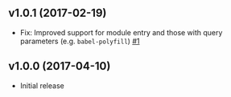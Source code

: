 ## v1.0.1 (2017-02-19)

- Fix: Improved support for module entry and those with query parameters (e.g. `babel-polyfill`) [#1](https://github.com/aduth/resolve-entry-modules-webpack-plugin/issues/1)

## v1.0.0 (2017-04-10)

- Initial release
